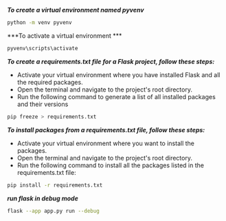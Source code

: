 ***To create a virtual environment named pyvenv***

```bash
python -m venv pyvenv
```

***To activate a virtual environment ***

```bash
pyvenv\scripts\activate
```

***To create a requirements.txt file for a Flask project, follow these steps:***
- Activate your virtual environment where you have installed Flask and all the required packages.
- Open the terminal and navigate to the project's root directory.
- Run the following command to generate a list of all installed packages and their versions

```bash
pip freeze > requirements.txt
```
***To install packages from a requirements.txt file, follow these steps:***
- Activate your virtual environment where you want to install the packages.
- Open the terminal and navigate to the project's root directory.
- Run the following command to install all the packages listed in the requirements.txt file:

```bash
pip install -r requirements.txt
```


***run flask in debug mode***

```bash
flask --app app.py run --debug
```
